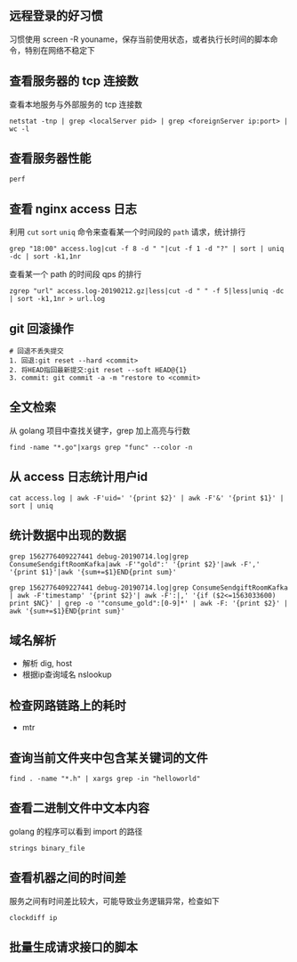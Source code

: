 ## 远程登录的好习惯

习惯使用 screen -R youname，保存当前使用状态，或者执行长时间的脚本命令，特别在网络不稳定下


## 查看服务器的 tcp 连接数

查看本地服务与外部服务的 tcp 连接数

```
netstat -tnp | grep <localServer pid> | grep <foreignServer ip:port> | wc -l 
```

## 查看服务器性能

```
perf
```

## 查看 nginx access 日志

利用 `cut` `sort` `uniq` 命令来查看某一个时间段的 `path` 请求，统计排行

```
grep "18:00" access.log|cut -f 8 -d " "|cut -f 1 -d "?" | sort | uniq -dc | sort -k1,1nr
```

查看某一个 path 的时间段 qps 的排行

```
zgrep "url" access.log-20190212.gz|less|cut -d " " -f 5|less|uniq -dc | sort -k1,1nr > url.log
```

## git 回滚操作

```
# 回退不丢失提交
1. 回退:git reset --hard <commit>
2. 将HEAD指回最新提交:git reset --soft HEAD@{1}
3. commit: git commit -a -m "restore to <commit>
```

## 全文检索

从 golang 项目中查找关键字，grep 加上高亮与行数

```
find -name "*.go"|xargs grep "func" --color -n
```

## 从 access 日志统计用户id

```
cat access.log | awk -F'uid=' '{print $2}' | awk -F'&' '{print $1}' | sort | uniq
```

## 统计数据中出现的数据

```
grep 1562776409227441 debug-20190714.log|grep ConsumeSendgiftRoomKafka|awk -F'"gold":' '{print $2}'|awk -F',' '{print $1}'|awk '{sum+=$1}END{print sum}'
```

```
grep 1562776409227441 debug-20190714.log|grep ConsumeSendgiftRoomKafka | awk -F'timestamp' '{print $2}'| awk -F':|,' '{if ($2<=1563033600) print $NC}' | grep -o '"consume_gold":[0-9]*' | awk -F: '{print $2}' | awk '{sum+=$1}END{print sum}'
```

## 域名解析

- 解析 dig, host
- 根据ip查询域名 nslookup

## 检查网路链路上的耗时

- mtr


## 查询当前文件夹中包含某关键词的文件

```
find . -name "*.h" | xargs grep -in "helloworld"
```

## 查看二进制文件中文本内容

golang 的程序可以看到 import 的路径

```
strings binary_file
```


## 查看机器之间的时间差

服务之间有时间差比较大，可能导致业务逻辑异常，检查如下

```
clockdiff ip
```


## 批量生成请求接口的脚本

